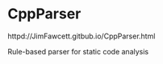 # CppParser

httpd://JimFawcett.gitbub.io/CppParser.html

Rule-based parser for static code analysis
